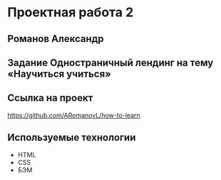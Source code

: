 # Проектная работа 2
## Романов Александр

## Задание Одностраничный лендинг на тему «Научиться учиться»

## Ссылка на проект 
https://github.com/ARomanovL/how-to-learn

## Используемые технологии

* HTML
* CSS
* БЭМ

